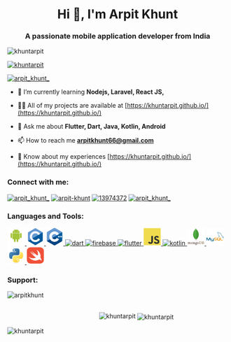 <h1 align="center">Hi 👋, I'm Arpit Khunt</h1>
<h3 align="center">A passionate mobile application developer from India</h3>

<p align="left"> <img src="https://komarev.com/ghpvc/?username=khuntarpit&label=Profile%20views&color=0e75b6&style=flat" alt="khuntarpit" /> </p>

<p align="left"> <a href="https://github.com/ryo-ma/github-profile-trophy"><img src="https://github-profile-trophy.vercel.app/?username=khuntarpit" alt="khuntarpit" /></a> </p>

<p align="left"> <a href="https://twitter.com/arpit_khunt_" target="blank"><img src="https://img.shields.io/twitter/follow/arpit_khunt_?logo=twitter&style=for-the-badge" alt="arpit_khunt_" /></a> </p>

- 🌱 I’m currently learning **Nodejs, Laravel, React JS,**

- 👨‍💻 All of my projects are available at [https://khuntarpit.github.io/](https://khuntarpit.github.io/)

- 💬 Ask me about **Flutter, Dart, Java, Kotlin, Android**

- 📫 How to reach me **arpitkhunt66@gmail.com**

- 📄 Know about my experiences [https://khuntarpit.github.io/](https://khuntarpit.github.io/)

<h3 align="left">Connect with me:</h3>
<p align="left">
<a href="https://twitter.com/arpit_khunt_" target="blank"><img align="center" src="https://raw.githubusercontent.com/rahuldkjain/github-profile-readme-generator/master/src/images/icons/Social/twitter.svg" alt="arpit_khunt_" height="30" width="40" /></a>
<a href="https://linkedin.com/in/arpit-khunt" target="blank"><img align="center" src="https://raw.githubusercontent.com/rahuldkjain/github-profile-readme-generator/master/src/images/icons/Social/linked-in-alt.svg" alt="arpit-khunt" height="30" width="40" /></a>
<a href="https://stackoverflow.com/users/13974372" target="blank"><img align="center" src="https://raw.githubusercontent.com/rahuldkjain/github-profile-readme-generator/master/src/images/icons/Social/stack-overflow.svg" alt="13974372" height="30" width="40" /></a>
<a href="https://instagram.com/arpit_khunt_" target="blank"><img align="center" src="https://raw.githubusercontent.com/rahuldkjain/github-profile-readme-generator/master/src/images/icons/Social/instagram.svg" alt="arpit_khunt_" height="30" width="40" /></a>
</p>

<h3 align="left">Languages and Tools:</h3>
<p align="left"> <a href="https://developer.android.com" target="_blank" rel="noreferrer"> <img src="https://raw.githubusercontent.com/devicons/devicon/master/icons/android/android-original-wordmark.svg" alt="android" width="40" height="40"/> </a> <a href="https://www.cprogramming.com/" target="_blank" rel="noreferrer"> <img src="https://raw.githubusercontent.com/devicons/devicon/master/icons/c/c-original.svg" alt="c" width="40" height="40"/> </a> <a href="https://www.w3schools.com/cpp/" target="_blank" rel="noreferrer"> <img src="https://raw.githubusercontent.com/devicons/devicon/master/icons/cplusplus/cplusplus-original.svg" alt="cplusplus" width="40" height="40"/> </a> <a href="https://dart.dev" target="_blank" rel="noreferrer"> <img src="https://www.vectorlogo.zone/logos/dartlang/dartlang-icon.svg" alt="dart" width="40" height="40"/> </a> <a href="https://firebase.google.com/" target="_blank" rel="noreferrer"> <img src="https://www.vectorlogo.zone/logos/firebase/firebase-icon.svg" alt="firebase" width="40" height="40"/> </a> <a href="https://flutter.dev" target="_blank" rel="noreferrer"> <img src="https://www.vectorlogo.zone/logos/flutterio/flutterio-icon.svg" alt="flutter" width="40" height="40"/> </a> <a href="https://developer.mozilla.org/en-US/docs/Web/JavaScript" target="_blank" rel="noreferrer"> <img src="https://raw.githubusercontent.com/devicons/devicon/master/icons/javascript/javascript-original.svg" alt="javascript" width="40" height="40"/> </a> <a href="https://kotlinlang.org" target="_blank" rel="noreferrer"> <img src="https://www.vectorlogo.zone/logos/kotlinlang/kotlinlang-icon.svg" alt="kotlin" width="40" height="40"/> </a> <a href="https://www.mongodb.com/" target="_blank" rel="noreferrer"> <img src="https://raw.githubusercontent.com/devicons/devicon/master/icons/mongodb/mongodb-original-wordmark.svg" alt="mongodb" width="40" height="40"/> </a> <a href="https://www.mysql.com/" target="_blank" rel="noreferrer"> <img src="https://raw.githubusercontent.com/devicons/devicon/master/icons/mysql/mysql-original-wordmark.svg" alt="mysql" width="40" height="40"/> </a> <a href="https://www.python.org" target="_blank" rel="noreferrer"> <img src="https://raw.githubusercontent.com/devicons/devicon/master/icons/python/python-original.svg" alt="python" width="40" height="40"/> </a> <a href="https://developer.apple.com/swift/" target="_blank" rel="noreferrer"> <img src="https://raw.githubusercontent.com/devicons/devicon/master/icons/swift/swift-original.svg" alt="swift" width="40" height="40"/> </a> </p>

<h3 align="left">Support:</h3>
<p><a href="https://www.buymeacoffee.com/arpitkhunt"> <img align="left" src="https://cdn.buymeacoffee.com/buttons/v2/default-yellow.png" height="50" width="210" alt="arpitkhunt" /></a></p><br><br>

<p><img align="left" src="https://github-readme-stats.vercel.app/api/top-langs?username=khuntarpit&show_icons=true&locale=en&layout=compact" alt="khuntarpit" /></p>

<p>&nbsp;<img align="center" src="https://github-readme-stats.vercel.app/api?username=khuntarpit&show_icons=true&locale=en" alt="khuntarpit" /></p>

<p><img align="center" src="https://github-readme-streak-stats.herokuapp.com/?user=khuntarpit&" alt="khuntarpit" /></p>
